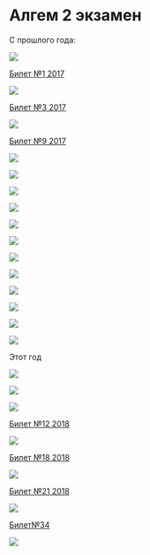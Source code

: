 # Алгем 2 экзамен

С прошлого года:

![](resource/Untitled-df6f176c-5710-447d-a780-4bb3c9c4a053.png)

[Билет №1 2017](resource/1-2017-42c8d7f4-0632-451b-a6f2-9025e74b0ae1.md)

![](image19-870b7303-9970-459d-8593-ce6c2bf4cb57.png)

[Билет №3 2017](./3-2017-52da39d7-7c18-462a-a090-df2520a49e55.md)

![](resource/image13-72bd4c8e-aa90-4809-9a16-2a905042f6ea.png)

[Билет №9 2017](resource/9-2017-7b6b08c7-34ae-434e-9398-c78a14d0f179.md)

![](resource/image29-e6afe31a-3391-4fb4-9fc1-c2a59e2448e0.png)

![](resource/Untitled-030d56af-e11b-4c39-93ba-cd8605ae4b0e.png)

![](resource/image25-48738f83-1b66-4380-9cf0-3758bc44bca8.png)

![](resource/image26-3a2b8558-1e12-40b6-9bfb-7a45573c94e1.png)

![](resource/Untitled-dc3f246d-5b4c-47e4-b740-fe6c5557d922.png)

![](resource/image32-67010556-7c77-435f-8a1c-8424daf71fa5.png)

![](resource/image33-734daab3-3075-462a-b7e2-6d8299da5810.png)

![](resource/image14-3200f461-4fab-4bb0-9db9-fab1d3421f0c.png)

![](resource/image12-fe9b594e-d184-40db-950d-95915af5fa8b.png)

![](resource/image27-43951ab6-5879-455f-84e1-e9e1379c2e00.png)

![](resource/image15-58e9ffd9-662c-4cc5-b6ef-855982f48ceb.png)

![](resource/Untitled-3c80f355-39b8-4f03-b96c-aa135f36a8c3.png)

Этот год

![](resource/image34-fc086e2a-1d18-42df-af87-f8b1f7471dae.png)

![](resource/image30-5bb1e95d-1ce2-4053-bd0b-5686c2307fb6.png)

![](resource/image28-31d0ac8c-f328-44bf-a437-f85deeb16d52.png)

[Билет №12 2018](resource/12-2018-20c4a20f-5b83-4409-a1a6-f9af623ad782.md)

![](resource/image31-8857d73e-507b-4a0d-a24f-94ee1a0006a3.png)

[Билет №18 2018](resource/18-2018-bb767839-a299-45da-8037-853e24c569ff.md)

![](resource/image18-84d3b9d5-5646-46b4-a889-3d662b590827.png)

[Билет №21 2018](resource/21-2018-ee253671-bb3b-428c-94cd-02ab4d6c6d51.md)

![](https://pp.userapi.com/c834400/v834400515/16b4c2/PmOd6EZzjBM.jpg)

[Билет№34](resource/34-e701bf30-5f3c-4fa4-9038-6b3f73c36bdd.md)

![](https://lh6.googleusercontent.com/7hn2GtSX_5dUKLlqfYXJXRqzH3_TFQGmAcVR686HyFfEpqKVn8sVk4Kb5Ah3rCBvd_it5ocvqG5RZXdC2vt4spdXZ1zATzdGTjUNOTN81Hb1tZEtXDQJ3p8xIchJgS75aJJLup4N)
